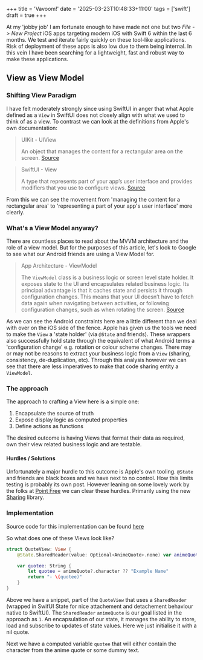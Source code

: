 +++
title = 'Vavoom!'
date = '2025-03-23T10:48:33+11:00'
tags = ['swift']
draft = true
+++

At my 'jobby job' I am fortunate enough to have made not one but two _File -> New Project_ iOS apps targeting modern iOS with Swift 6 within the last 6 months. We test and iterate fairly quickly on these tool-like applications. Risk of deployment of these apps is also low due to them being internal. In this vein I have been searching for a lightweight, fast and robust way to make these applications.

## View as View Model

### Shifting View Paradigm

I have felt moderately strongly since using SwiftUI in anger that what Apple defined as a `View` in SwiftUI does not closely align with what we used to think of as a view. To contrast we can look at the definitions from Apple's own documentation:

> UIKit - UIView
>
> An object that manages the content for a rectangular area on the screen.
> [Source](https://developer.apple.com/documentation/uikit/uiview)

> SwiftUI - View
>
> A type that represents part of your app’s user interface and provides modifiers that you use to configure views.
> [Source](https://developer.apple.com/documentation/swiftui/view)

From this we can see the movement from 'managing the content for a rectangular area' to 'representing a part of your app's user interface' more clearly.

### What's a View Model anyway?

There are countless places to read about the MVVM architecture and the role of a view model. But for the purposes of this article, let's look to Google to see what our Android friends are using a View Model for.

> App Architecture - ViewModel
>
> The `ViewModel` class is a business logic or screen level state holder. It exposes state to the UI and encapsulates related business logic. Its principal advantage is that it caches state and persists it through configuration changes. This means that your UI doesn’t have to fetch data again when navigating between activities, or following configuration changes, such as when rotating the screen.
> [Source](https://developer.android.com/topic/libraries/architecture/viewmodel)

As we can see the Android constraints here are a little different than we deal with over on the iOS side of the fence. Apple has given us the tools we need to make the `View` a 'state holder' (via `@State` and friends). These wrappers also successfully hold state through the equivalent of what Android terms a 'configuration change' e.g. rotation or colour scheme changes. There may or may not be reasons to extract your business logic from a `View` (sharing, consistency, de-duplication, etc). Through this analysis however we can see that there are less imperatives to make that code sharing entity a `ViewModel`.

### The approach

The approach to crafting a View here is a simple one:
1. Encapsulate the source of truth
2. Expose display logic as computed properties
3. Define actions as functions

The desired outcome is having Views that format their data as required, own their view related business logic and are testable.

#### Hurdles / Solutions

Unfortunately a major hurdle to this outcome is Apple's own tooling. `@State` and friends are black boxes and we have next to no control. How this limits testing is probably its own post. However leaning on some lovely work by the folks at [Point Free](https://www.pointfree.co/) we can clear these hurdles. Primarily using the new [Sharing](https://github.com/pointfreeco/swift-sharing) library.

### Implementation

Source code for this implementation can be found [here](https://github.com/adamjcampbell/vavoom/)

So what does one of these Views look like?

```swift
struct QuoteView: View {
    @State.SharedReader(value: Optional<AnimeQuote>.none) var animeQuote

    var quotee: String {
        let quotee = animeQuote?.character ?? "Example Name"
        return "- \(quotee)"
    }
}
```

Above we have a snippet, part of the `QuoteView` that uses a `SharedReader` (wrapped in SwifUI State for nice attachement and detachement behaviour native to SwiftUI). The `SharedReader` `animeQuote` is our goal listed in the approach as `1`. An encapsulation of our state, it manages the ability to store, load and subscribe to updates of state values. Here we just initialise it with a nil quote.

Next we have a computed variable `quotee` that will either contain the character from the anime quote or some dummy text. 

